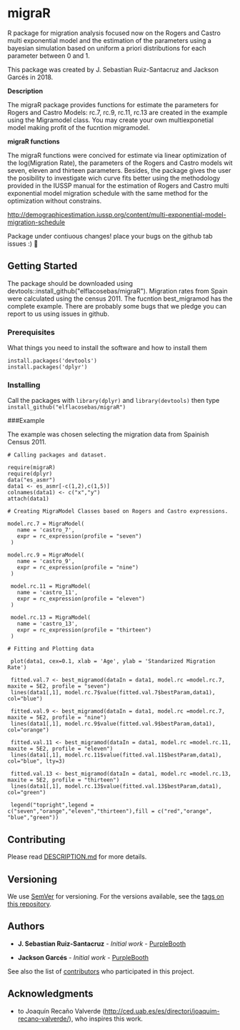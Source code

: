 
# migraR
R package for migration analysis focused now on the Rogers and Castro multi exponential model and the estimation of the parameters using a bayesian simulation based on uniform a priori distributions for each parameter between 0 and 1. 

This package was created by J. Sebastian Ruiz-Santacruz and Jackson Garcés in 2018.

**Description**

The migraR package provides functions for estimate the parameters for Rogers and Castro Models: 
rc.7, rc.9, rc.11, rc.13 are created in the example using the Migramodel class. You may create your own multiexponetial model making 
profit of the fucntion migramodel.

**migraR functions**

The migraR functions were concived for estimate via linear optimization of the log(Migration Rate), the parameters of the Rogers and Castro models wit seven, eleven and thirteen parameters. Besides, the package gives the user the posibility to investigate wich curve fits better using the methodology provided in the IUSSP manual for the estimation of Rogers and Castro multi exponential model migration schedule with the same method for the optimization without constrains. 

http://demographicestimation.iussp.org/content/multi-exponential-model-migration-schedule

Package under contiuous changes! place your bugs on the github tab issues :) :rocket:

## Getting Started

The package should be downloaded using devtools::install_github("elflacosebas/migraR"). Migration rates from Spain were calculated using the census 2011. The fucntion best_migramod has the complete example. There are probably some bugs that we pledge you can report to us using issues in github. 

### Prerequisites

What things you need to install the software and how to install them

```
install.packages('devtools')
install.packages('dplyr')
```

### Installing

Call the packages with `library(dplyr)` and `library(devtools)`
then type `install_github("elflacosebas/migraR")` 


###Example

The example was chosen selecting the migration data from Spainish Census 2011. 

```
# Calling packages and dataset.

require(migraR)
require(dplyr)
data("es_asmr")
data1 <- es_asmr[-c(1,2),c(1,5)]
colnames(data1) <- c("x","y")
attach(data1)

# Creating MigraModel Classes based on Rogers and Castro expressions. 

model.rc.7 = MigraModel(
   name = 'castro_7',
   expr = rc_expression(profile = "seven")
 )
 
model.rc.9 = MigraModel(
   name = 'castro_9',
   expr = rc_expression(profile = "nine")
 )
 
 model.rc.11 = MigraModel(
   name = 'castro_11',
   expr = rc_expression(profile = "eleven")
 )
 
 model.rc.13 = MigraModel(
   name = 'castro_13',
   expr = rc_expression(profile = "thirteen")
 )

# Fitting and Plotting data

 plot(data1, cex=0.1, xlab = 'Age', ylab = 'Standarized Migration Rate')

 fitted.val.7 <- best_migramod(dataIn = data1, model.rc =model.rc.7, maxite = 5E2, profile = "seven")
 lines(data1[,1], model.rc.7$value(fitted.val.7$bestParam,data1), col="blue")

 fitted.val.9 <- best_migramod(dataIn = data1, model.rc =model.rc.7, maxite = 5E2, profile = "nine")
 lines(data1[,1], model.rc.9$value(fitted.val.9$bestParam,data1), col="orange")

 fitted.val.11 <- best_migramod(dataIn = data1, model.rc =model.rc.11, maxite = 5E2, profile = "eleven")
 lines(data1[,1], model.rc.11$value(fitted.val.11$bestParam,data1), col="blue", lty=3)
 
 fitted.val.13 <- best_migramod(dataIn = data1, model.rc =model.rc.13, maxite = 5E2, profile = "thirteen")
 lines(data1[,1], model.rc.13$value(fitted.val.13$bestParam,data1), col="green")

 legend("topright",legend = c("seven","orange","eleven","thirteen"),fill = c("red","orange", "blue","green"))

```

## Contributing

Please read [DESCRIPTION.md](https://github.com/elflacosebas/migrar) for more details.

## Versioning

We use [SemVer](http://semver.org/) for versioning. For the versions available, see the [tags on this repository](https://github.com/your/project/tags). 

## Authors

* **J. Sebastian Ruiz-Santacruz** - *Initial work* - [PurpleBooth](https://github.com/elflacosebas)

* **Jackson Garcés** - *Initial work* - [PurpleBooth](https://github.com/jackowacko)

See also the list of [contributors](https://github.com/your/project/contributors) who participated in this project.


## Acknowledgments

* to Joaquín Recaño Valverde (http://ced.uab.es/es/directori/joaquim-recano-valverde/), who inspires this work. 
